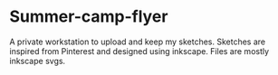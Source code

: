 # Summer-camp-flyer
A private workstation to upload and keep my sketches.
Sketches are inspired from Pinterest and designed using inkscape.
Files are mostly inkscape svgs.

